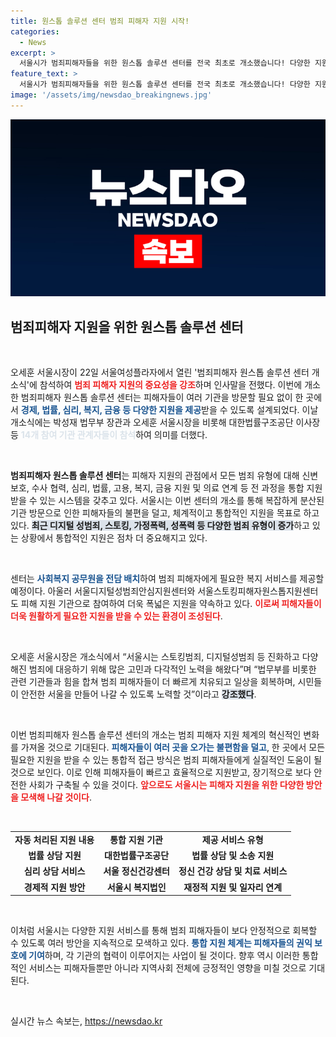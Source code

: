 ```yaml
---
title: 원스톱 솔루션 센터 범죄 피해자 지원 시작!
categories:
  - News
excerpt: >
  서울시가 범죄피해자들을 위한 원스톱 솔루션 센터를 전국 최초로 개소했습니다! 다양한 지원을 한 곳에서 받을 수 있어 피해자의 부담을 크게 줄일 전망. 오세훈 시장이 강조한 안전한 서울의 미래, 함께 클릭하세요!
feature_text: >
  서울시가 범죄피해자들을 위한 원스톱 솔루션 센터를 전국 최초로 개소했습니다! 다양한 지원을 한 곳에서 받을 수 있어 피해자의 부담을 크게 줄일 전망. 오세훈 시장이 강조한 안전한 서울의 미래, 함께 클릭하세요!
image: '/assets/img/newsdao_breakingnews.jpg'
---
```


<p><img src="/assets/img/newsdao_breakingnews.jpg" alt="pcversion 속보" /></p>

<h2 data-ke-size="size26">범죄피해자 지원을 위한 원스톱 솔루션 센터</h2>

<p data-ke-size="size16">&nbsp;</p>

<p>오세훈 서울시장이 22일 서울여성플라자에서 열린 '범죄피해자 원스톱 솔루션 센터 개소식'에 참석하여 <b><span style="color: #ee2323;">범죄 피해자 지원의 중요성을 강조</span></b>하며 인사말을 전했다. 이번에 개소한 범죄피해자 원스톱 솔루션 센터는 피해자들이 여러 기관을 방문할 필요 없이 한 곳에서 <b><span style="color: #1a5490;">경제, 법률, 심리, 복지, 금융 등 다양한 지원을 제공</span></b>받을 수 있도록 설계되었다. 이날 개소식에는 박성재 법무부 장관과 오세훈 서울시장을 비롯해 대한법률구조공단 이사장 등 <b><span style="color: #21538527;">14개 참여 기관 관계자들이 참석</span></b>하여 의미를 더했다.</p>

<p data-ke-size="size16">&nbsp;</p>

<p><b>범죄피해자 원스톱 솔루션 센터</b>는 피해자 지원의 관점에서 모든 범죄 유형에 대해 신변 보호, 수사 협력, 심리, 법률, 고용, 복지, 금융 지원 및 의료 연계 등 전 과정을 통합 지원받을 수 있는 시스템을 갖추고 있다. 서울시는 이번 센터의 개소를 통해 복잡하게 분산된 기관 방문으로 인한 피해자들의 불편을 덜고, 체계적이고 통합적인 지원을 목표로 하고 있다. <b><span style="background-color: #21538527;">최근 디지털 성범죄, 스토킹, 가정폭력, 성폭력 등 다양한 범죄 유형이 증가</span></b>하고 있는 상황에서 통합적인 지원은 점차 더 중요해지고 있다.</p>

<p data-ke-size="size16">&nbsp;</p>

<p>센터는 <b><span style="color: #1a5490;">사회복지 공무원을 전담 배치</span></b>하여 범죄 피해자에게 필요한 복지 서비스를 제공할 예정이다. 아울러 서울디지털성범죄안심지원센터와 서울스토킹피해자원스톱지원센터도 피해 지원 기관으로 참여하여 더욱 폭넓은 지원을 약속하고 있다. <b><span style="color: #ee2323;">이로써 피해자들이 더욱 원활하게 필요한 지원을 받을 수 있는 환경이 조성된다</span></b>.</p>

<p data-ke-size="size16">&nbsp;</p>

<p>오세훈 서울시장은 개소식에서 “서울시는 스토킹범죄, 디지털성범죄 등 진화하고 다양해진 범죄에 대응하기 위해 많은 고민과 다각적인 노력을 해왔다”며 “법무부를 비롯한 관련 기관들과 힘을 합쳐 범죄 피해자들이 더 빠르게 치유되고 일상을 회복하며, 시민들이 안전한 서울을 만들어 나갈 수 있도록 노력할 것”이라고 <b><span style="background-color: #21538527;">강조했다</span></b>.</p>

<p data-ke-size="size16">&nbsp;</p>

<p>이번 범죄피해자 원스톱 솔루션 센터의 개소는 범죄 피해자 지원 체계의 혁신적인 변화를 가져올 것으로 기대된다. <b><span style="color: #1a5490;">피해자들이 여러 곳을 오가는 불편함을 덜고</span></b>, 한 곳에서 모든 필요한 지원을 받을 수 있는 통합적 접근 방식은 범죄 피해자들에게 실질적인 도움이 될 것으로 보인다. 이로 인해 피해자들이 빠르고 효율적으로 지원받고, 장기적으로 보다 안전한 사회가 구축될 수 있을 것이다. <b><span style="color: #ee2323;">앞으로도 서울시는 피해자 지원을 위한 다양한 방안을 모색해 나갈 것이다</span></b>.</p>

<p data-ke-size="size16">&nbsp;</p>

<table style="width: 100%; border-collapse: collapse;">
<tr>
<td style="text-align: center; height: 17px;"><b>자동 처리된 지원 내용</b></td>
<td style="text-align: center; height: 17px;"><b>통합 지원 기관</b></td>
<td style="text-align: center; height: 17px;"><b>제공 서비스 유형</b></td>
</tr>
<tr>
<td style="text-align: center; height: 17px;"><b>법률 상담 지원</b></td>
<td style="text-align: center; height: 17px;"><b>대한법률구조공단</b></td>
<td style="text-align: center; height: 17px;"><b>법률 상담 및 소송 지원</b></td>
</tr>
<tr>
<td style="text-align: center; height: 17px;"><b>심리 상담 서비스</b></td>
<td style="text-align: center; height: 17px;"><b>서울 정신건강센터</b></td>
<td style="text-align: center; height: 17px;"><b>정신 건강 상담 및 치료 서비스</b></td>
</tr>
<tr>
<td style="text-align: center; height: 17px;"><b>경제적 지원 방안</b></td>
<td style="text-align: center; height: 17px;"><b>서울시 복지법인</b></td>
<td style="text-align: center; height: 17px;"><b>재정적 지원 및 일자리 연계</b></td>
</tr>
</table>

<p data-ke-size="size16">&nbsp;</p>

<p>이처럼 서울시는 다양한 지원 서비스를 통해 범죄 피해자들이 보다 안정적으로 회복할 수 있도록 여러 방안을 지속적으로 모색하고 있다. <b><span style="color: #1a5490;">통합 지원 체계는 피해자들의 권익 보호에 기여</span></b>하며, 각 기관의 협력이 이루어지는 사업이 될 것이다. 향후 역시 이러한 통합적인 서비스는 피해자들뿐만 아니라 지역사회 전체에 긍정적인 영향을 미칠 것으로 기대된다.</p>

<p data-ke-size="size16">&nbsp;</p>
실시간 뉴스 속보는, <a href="https://newsdao.kr" rel="dofollow">https://newsdao.kr</a>


